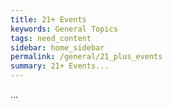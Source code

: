 ```yaml
---
title: 21+ Events
keywords: General Topics
tags: need_content
sidebar: home_sidebar
permalink: /general/21_plus_events
summary: 21+ Events...
---
```


...
